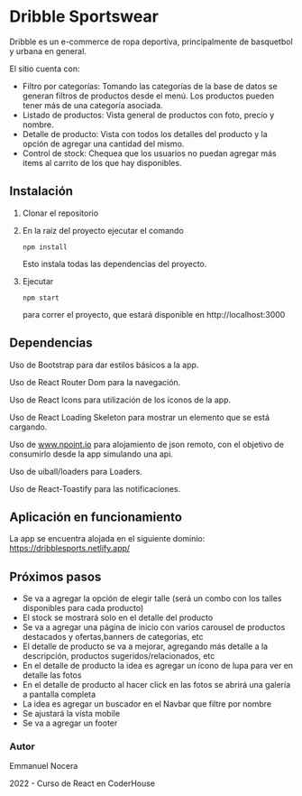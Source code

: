 # Dribble Sportswear

Dribble es un e-commerce de ropa deportiva, principalmente de basquetbol y urbana en general.

El sitio cuenta con:

- Filtro por categorías: Tomando las categorías de la base de datos se generan filtros de productos desde el menú. Los productos pueden tener más de una categoría asociada.
- Listado de productos: Vista general de productos con foto, precio y nombre.
- Detalle de producto: Vista con todos los detalles del producto y la opción de agregar una cantidad del mismo.
- Control de stock: Chequea que los usuarios no puedan agregar más items al carrito de los que hay disponibles.

## Instalación

1. Clonar el repositorio

2. En la raíz del proyecto ejecutar el comando 

   ```
   npm install
   ```

   Esto instala todas las dependencias del proyecto.

3. Ejecutar  

   ```
   npm start
   ```

    para correr el proyecto, que estará disponible en http://localhost:3000



## Dependencias

Uso de Bootstrap para dar estilos básicos a la app.

Uso de React Router Dom para la navegación.

Uso de React Icons para utilización de los íconos de la app.

Uso de React Loading Skeleton para mostrar un elemento que se está cargando.

Uso de www.npoint.io para alojamiento de json remoto, con el objetivo de consumirlo desde la app simulando una api.

Uso de uiball/loaders para Loaders.

Uso de React-Toastify para las notificaciones.



## Aplicación en funcionamiento

La app se encuentra alojada en el siguiente dominio: https://dribblesports.netlify.app/


## Próximos pasos

- Se va a agregar la opción de elegir talle (será un combo con los talles disponibles para cada producto)
- El stock se mostrará solo en el detalle del producto
- Se va a agregar una página de inicio con varios carousel de productos destacados y ofertas,banners de categorías, etc
- El detalle de producto se va a mejorar, agregando más detalle a la descripción, productos sugeridos/relacionados, etc
- En el detalle de producto la idea es agregar un ícono de lupa para ver en detalle las fotos
- En el detalle de producto al hacer click en las fotos se abrirá una galería a pantalla completa
- La idea es agregar un buscador en el Navbar que filtre por nombre
- Se ajustará la vista mobile
- Se va a agregar un footer

### Autor

Emmanuel Nocera

2022 - Curso de React en CoderHouse
